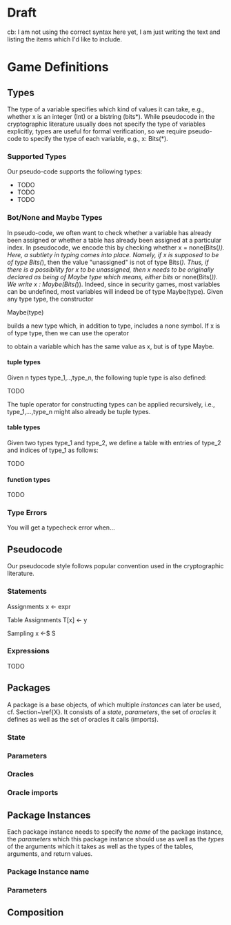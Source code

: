 # Draft
cb: I am not using the correct syntax here yet,
I am just writing the text and listing the items
which I'd like to include.


# Game Definitions
## Types
The type of a variable specifies which
kind of values it can take, e.g., whether
x is an integer (Int) or a bistring (bits*).
While pseudocode in the cryptographic literature
usually does not specify the type of variables
explicitly, types are useful for formal verification,
so we require pseudo-code to specify the type of each 
variable, e.g., x: Bits(*).

### Supported Types
Our pseudo-code supports the following types:
- TODO
- TODO
- TODO

### Bot/None and Maybe Types
In pseudo-code, we often want to check whether a
variable has already been assigned or whether a table
has already been assigned at a particular index. In
pseudocode, we encode this by checking whether
x = none(Bits(*)). Here, a subtlety in typing comes
into place. Namely, if x is supposed to be of type
Bits(*), then the value "unassigned" is not of type
Bits(*). Thus, if there is a possibility for x to be
unassigned, then x needs to be originally declared
as being of Maybe type which means, either bits*
or none(Bits(*)). We write x : Maybe(Bits(*)). Indeed,
since in security games, most variables can be
undefined, most variables will indeed be of type
Maybe(type). Given any type type, the constructor

Maybe(type)

builds a new type which, in addition to type, includes
a none symbol. If x is of type type, then we can use
the operator


to obtain a variable which has the same value as x,
but is of type Maybe.

#### tuple types
Given n types type_1,..,type_n, the following tuple
type is also defined:

TODO

The tuple operator for constructing types can be
applied recursively, i.e., type_1,...,type_n might
also already be tuple types.


#### table types
Given two types type_1 and type_2, we define
a table with entries of type_2 and indices of type_1
as follows:

TODO

#### function types

TODO


### Type Errors
You will get a typecheck error when...


## Pseudocode
Our pseudocode style follows popular convention used in
the cryptographic literature.

### Statements

Assignments
x <- expr

Table Assignments
T[x] <- y

Sampling
x <-$ S

### Expressions
TODO


## Packages
A package is a base objects, of which multiple *instances*
can later be used, cf. Section~\ref{X}. It consists of 
a *state*, *parameters*, the set of *oracles* it defines
as well as the set of oracles it calls (imports).

### State
### Parameters
### Oracles
### Oracle imports


## Package Instances
Each package instance needs to specify the *name* of the
package instance, the *parameters* which this package
instance should use as well as the *types* of the
arguments which it takes as well as the types of
the tables, arguments, and return values.

### Package Instance name
### Parameters


## Composition